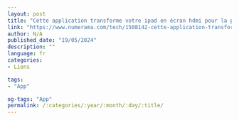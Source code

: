 ```yaml
---
layout: post
title: "Cette application transforme votre ipad en écran hdmi pour la ps5"
link: "https://www.numerama.com/tech/1508142-cette-application-transforme-votre-ipad-en-ecran-hdmi-pour-la-ps5.html"
author: N/A
published_date: "19/05/2024"
description: ""
language: fr
categories:
- Liens

tags:
- "App"

og-tags: "App"
permalink: /:categories/:year/:month/:day/:title/
---
```

